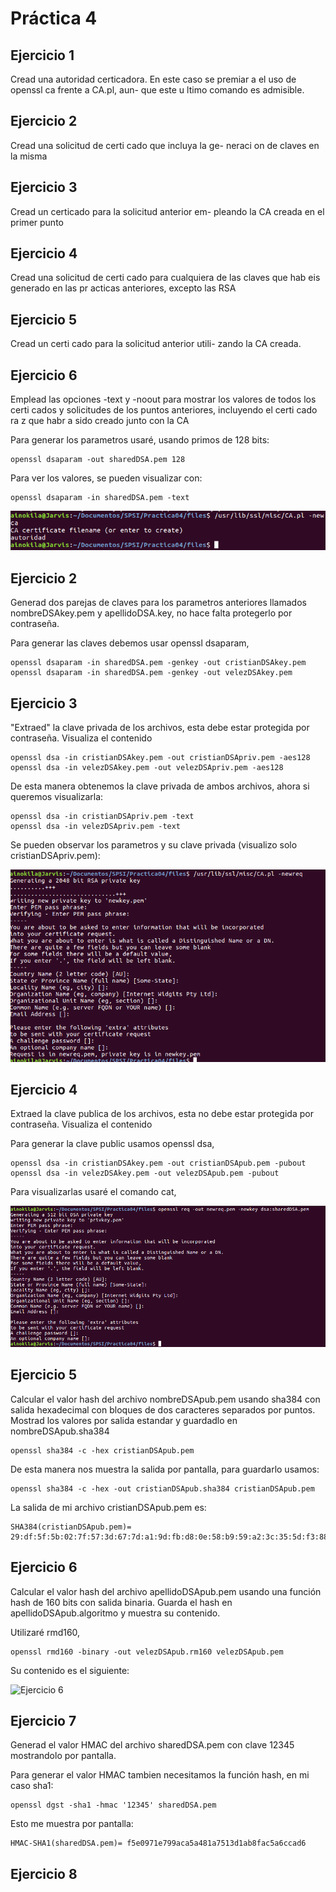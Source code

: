 # Práctica 4

## Ejercicio 1

Cread una autoridad certicadora. En este caso se premiar a el uso de openssl ca frente a CA.pl, aun- que este u ltimo comando es admisible.


## Ejercicio 2

Cread una solicitud de certi cado que incluya la ge- neraci on de claves en la misma

## Ejercicio 3

Cread un certicado para la solicitud anterior em- pleando la CA creada en el primer punto

## Ejercicio 4
Cread una solicitud de certi cado para cualquiera de las claves que hab eis generado en las pr acticas anteriores, excepto las RSA

## Ejercicio 5

Cread un certi cado para la solicitud anterior utili- zando la CA creada.

## Ejercicio 6
Emplead las opciones -text y -noout para mostrar los valores de todos los certi cados y solicitudes de los puntos anteriores, incluyendo el certi cado ra z que habr a sido creado junto con la CA

























Para generar los parametros usaré, usando primos de 128 bits:

    openssl dsaparam -out sharedDSA.pem 128

Para ver los valores, se pueden visualizar con:

    openssl dsaparam -in sharedDSA.pem -text

![Ejercicio 1](img/ejercicio1.png)

## Ejercicio 2

Generad dos parejas de claves para los parametros anteriores llamados nombreDSAkey.pem y apellidoDSA.key, no hace falta protegerlo por contraseña.

Para generar las claves debemos usar openssl dsaparam,

    openssl dsaparam -in sharedDSA.pem -genkey -out cristianDSAkey.pem
    openssl dsaparam -in sharedDSA.pem -genkey -out velezDSAkey.pem

## Ejercicio 3

"Extraed" la clave privada de los archivos, esta debe estar protegida por contraseña. Visualiza el contenido

    openssl dsa -in cristianDSAkey.pem -out cristianDSApriv.pem -aes128
    openssl dsa -in velezDSAkey.pem -out velezDSApriv.pem -aes128

De esta manera obtenemos la clave privada de ambos archivos, ahora si queremos visualizarla:

    openssl dsa -in cristianDSApriv.pem -text
    openssl dsa -in velezDSApriv.pem -text

Se pueden observar los parametros y su clave privada (visualizo solo cristianDSApriv.pem):

![Ejercicio 3](img/ejercicio3.png)

## Ejercicio 4

Extraed la clave publica de los archivos, esta no debe estar protegida por contraseña. Visualiza el contenido

Para generar la clave public usamos openssl dsa,

    openssl dsa -in cristianDSAkey.pem -out cristianDSApub.pem -pubout
    openssl dsa -in velezDSAkey.pem -out velezDSApub.pem -pubout

Para visualizarlas usaré el comando cat,

![Ejercicio 4](img/ejercicio4.png)

## Ejercicio 5

Calcular el valor hash del archivo nombreDSApub.pem usando sha384 con salida hexadecimal con bloques de dos caracteres separados por puntos.
Mostrad los valores por salida estandar y guardadlo en nombreDSApub.sha384

    openssl sha384 -c -hex cristianDSApub.pem

De esta manera nos muestra la salida por pantalla, para guardarlo usamos:

    openssl sha384 -c -hex -out cristianDSApub.sha384 cristianDSApub.pem

La salida de mi archivo cristianDSApub.pem es:

    SHA384(cristianDSApub.pem)= 29:df:5f:5b:02:7f:57:3d:67:7d:a1:9d:fb:d8:0e:58:b9:59:a2:3c:35:5d:f3:88:7e:1c:b5:ae:4d:d9:92:aa:8a:6d:f5:fb:ba:1b:d8:f3:bb:3b:0b:3f:c7:3a:dd:a8

## Ejercicio 6

Calcular el valor hash del archivo apellidoDSApub.pem usando una función hash de 160 bits con salida binaria. Guarda el hash en apellidoDSApub.algoritmo y muestra su contenido.

Utilizaré rmd160,

    openssl rmd160 -binary -out velezDSApub.rm160 velezDSApub.pem

Su contenido es el siguiente:

![Ejercicio 6](img/ejercicio6.png)


## Ejercicio 7

Generad el valor HMAC del archivo sharedDSA.pem con clave 12345 mostrandolo por pantalla.

Para generar el valor HMAC tambien necesitamos la función hash, en mi caso sha1:

    openssl dgst -sha1 -hmac '12345' sharedDSA.pem

Esto me muestra por pantalla:

    HMAC-SHA1(sharedDSA.pem)= f5e0971e799aca5a481a7513d1ab8fac5a6ccad6

## Ejercicio 8
